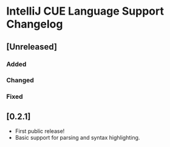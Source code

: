 <!-- Keep a Changelog guide -> https://keepachangelog.com -->

# IntelliJ CUE Language Support Changelog

## [Unreleased]
### Added

### Changed

### Fixed
## [0.2.1]
- First public release! 
- Basic support for parsing and syntax highlighting.
